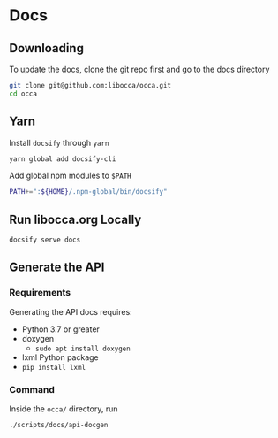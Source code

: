 # Docs

## Downloading

To update the docs, clone the git repo first and go to the docs directory

```bash
git clone git@github.com:libocca/occa.git
cd occa
```

## Yarn

Install `docsify` through `yarn`

```bash
yarn global add docsify-cli
```

Add global npm modules to `$PATH`

```bash
PATH+=":${HOME}/.npm-global/bin/docsify"
```

## Run libocca.org Locally

```bash
docsify serve docs
```

## Generate the API

### Requirements

Generating the API docs requires:
- Python 3.7 or greater
- doxygen
  - `sudo apt install doxygen`
- lxml Python package
-   `pip install lxml`

### Command

Inside the `occa/` directory, run

```bash
./scripts/docs/api-docgen
```
